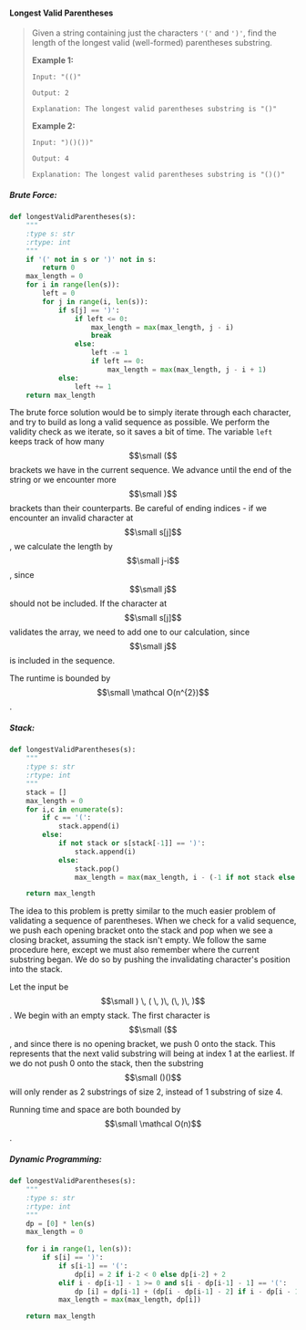 #### Longest Valid Parentheses

> Given a string containing just the characters `'('` and `')'`, find the length of the longest valid \(well-formed\) parentheses substring.
>
> **Example 1:**
>
> ```
> Input: "(()"
>
> Output: 2
>
> Explanation: The longest valid parentheses substring is "()"
> ```
>
> **Example 2:**
>
> ```
> Input: ")()())"
>
> Output: 4
>
> Explanation: The longest valid parentheses substring is "()()"
> ```

##### Brute Force:

```py
def longestValidParentheses(s):
    """
    :type s: str
    :rtype: int
    """
    if '(' not in s or ')' not in s:
        return 0
    max_length = 0
    for i in range(len(s)):
        left = 0
        for j in range(i, len(s)):
            if s[j] == ')':
                if left <= 0:
                    max_length = max(max_length, j - i)
                    break
                else:
                    left -= 1
                    if left == 0:
                        max_length = max(max_length, j - i + 1)
            else:
                left += 1     
    return max_length
```

The brute force solution would be to simply iterate through each character, and try to build as long a valid sequence as possible. We perform the validity check as we iterate, so it saves a bit of time. The variable `left` keeps track of how many $$\small ($$ brackets we have in the current sequence. We advance until the end of the string or we encounter more $$\small )$$ brackets than their counterparts. Be careful of ending indices - if we encounter an invalid character at $$\small s[j]$$, we calculate the length by $$\small j-i$$, since $$\small j$$ should not be included. If the character at $$\small s[j]$$ validates the array, we need to add one to our calculation, since $$\small j$$ is included in the sequence.

The runtime is bounded by $$\small \mathcal O(n^{2})$$.

##### Stack:

```py
def longestValidParentheses(s):
    """
    :type s: str
    :rtype: int
    """
    stack = []
    max_length = 0
    for i,c in enumerate(s):
        if c == '(':
            stack.append(i)
        else:
            if not stack or s[stack[-1]] == ')':
                stack.append(i)
            else:
                stack.pop()
                max_length = max(max_length, i - (-1 if not stack else stack[-1]))

    return max_length
```

The idea to this problem is pretty similar to the much easier problem of validating a sequence of parentheses. When we check for  a valid sequence, we push each opening bracket onto the stack and pop when we see a closing bracket, assuming the stack isn't empty. We follow the same procedure here, except we must also remember where the current substring began. We do so by pushing the invalidating character's position into the stack.

Let the input be $$\small ) \, ( \, )\, (\, )\, )$$. We begin with an empty stack. The first character is $$\small ($$, and since there is no opening bracket, we push 0 onto the stack. This represents that the next valid substring will being at index 1 at the earliest. If we do not push 0 onto the stack, then the substring $$\small ()()$$ will only render as 2 substrings of size 2, instead of 1 substring of size 4.

Running time and space are both bounded by $$\small \mathcal O(n)$$.

##### Dynamic Programming:

```py
def longestValidParentheses(s):
    """
    :type s: str
    :rtype: int
    """
    dp = [0] * len(s)
    max_length = 0
    
    for i in range(1, len(s)):
        if s[i] == ')':
            if s[i-1] == '(':
                dp[i] = 2 if i-2 < 0 else dp[i-2] + 2
            elif i - dp[i-1] - 1 >= 0 and s[i - dp[i-1] - 1] == '(':
                dp [i] = dp[i-1] + (dp[i - dp[i-1] - 2] if i - dp[i - 1] >= 2 else 0) + 2
            max_length = max(max_length, dp[i])

    return max_length
```



